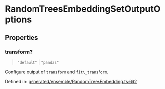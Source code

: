 # RandomTreesEmbeddingSetOutputOptions

## Properties

### transform?

> `"default"` \| `"pandas"`

Configure output of `transform` and `fit\_transform`.

Defined in:  [generated/ensemble/RandomTreesEmbedding.ts:662](https://github.com/transitive-bullshit/scikit-learn-ts/blob/b59c1ff/packages/sklearn/src/generated/ensemble/RandomTreesEmbedding.ts#L662)
